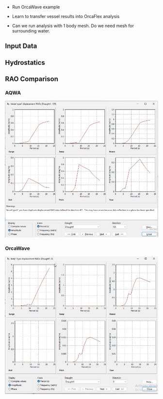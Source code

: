 - Run OrcaWave example
- Learn to transfer vessel results into OrcaFlex analysis


- Can we run analysis with 1 body mesh. Do we need mesh for surrounding water.


## Input Data




## Hydrostatics

## RAO Comparison



### AQWA

![alt text](aqwa_raos_max_22s.png)

<!-- ![alt text](aqwa_raos_max_15s.png) -->
<!-- ![alt text](aqwa_raos.png) -->

### OrcaWave

![imported to orcaflex](orcawave_in_orcaflex_raos.png)

<!-- Orcawave RAOs As displayed in Orcawave
![alt text](orcawave_in_orcawave_raos.png) -->
